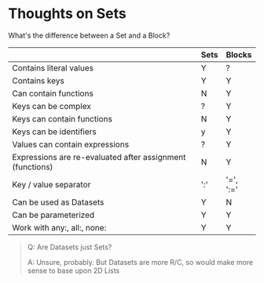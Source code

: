 # Thoughts on Sets

What's the difference between a Set and a Block?

| | Sets | Blocks
| --- | --- | ---
Contains literal values | Y | ? 
Contains keys | Y | Y
Can contain functions | N | Y
Keys can be complex | ? | Y
Keys can contain functions | N | Y
Keys can be identifiers | y | Y
Values can contain expressions | ? | Y
Expressions are re-evaluated after assignment (functions) | N | Y
Key / value separator | ':' | '=', ':='
Can be used as Datasets | Y | N
Can be parameterized | Y | Y
Work with any:, all:, none: | Y | Y

> Q: Are Datasets just Sets?
>
> A: Unsure, probably.  But Datasets are more R/C, so would make more sense to base upon 2D Lists